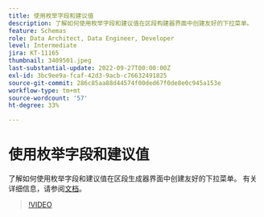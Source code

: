 ```yaml
---
title: 使用枚举字段和建议值
description: 了解如何使用枚举字段和建议值在区段构建器界面中创建友好的下拉菜单。
feature: Schemas
role: Data Architect, Data Engineer, Developer
level: Intermediate
jira: KT-11165
thumbnail: 3409501.jpeg
last-substantial-update: 2022-09-27T00:00:00Z
exl-id: 3bc9ee9a-fcaf-42d3-9acb-c76632491825
source-git-commit: 286c85aa88d44574f00ded67f0de8e0c945a153e
workflow-type: tm+mt
source-wordcount: '57'
ht-degree: 33%

---
```


# 使用枚举字段和建议值

了解如何使用枚举字段和建议值在区段生成器界面中创建友好的下拉菜单。 有关详细信息，请参阅[文档](https://experienceleague.adobe.com/docs/experience-platform/xdm/ui/fields/enum.html?lang=zh-Hans)。

>[!VIDEO](https://video.tv.adobe.com/v/3409501/?learn=on&enablevpops)
